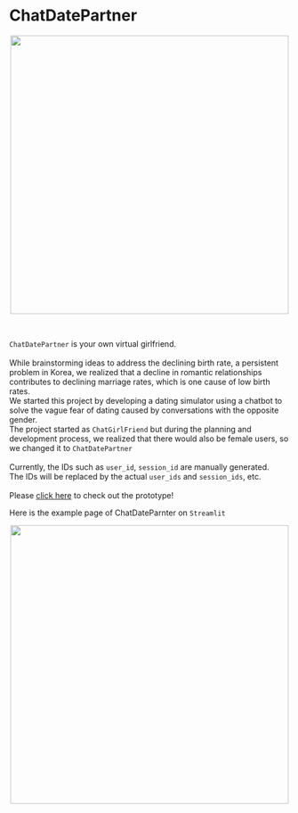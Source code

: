 # ChatDatePartner
<p align='center'>
    <img width=500 src='https://github.com/jasonheesanglee/ChatGirlFriend/assets/123557477/fc1a5236-4522-458c-ac58-d866d6172ba8'>
</p><br>



`ChatDatePartner` is your own virtual girlfriend.<br><br>
While brainstorming ideas to address the declining birth rate, a persistent problem in Korea, we realized that a decline in romantic relationships contributes to declining marriage rates, which is one cause of low birth rates.<br>
We started this project by developing a dating simulator using a chatbot to solve the vague fear of dating caused by conversations with the opposite gender.<br>
The project started as `ChatGirlFriend` but during the planning and development process, we realized that there would also be female users, so we changed it to `ChatDatePartner`<br><br>
Currently, the IDs such as `user_id`, `session_id` are manually generated.<br>
The IDs will be replaced by the actual `user_ids` and `session_ids`, etc.<br><br>
Please [click here](https://chatdatepartner.streamlit.app/) to check out the prototype!

Here is the example page of ChatDateParnter on `Streamlit`<br>
<p align='center'>
    <img width=500 src='https://github.com/jasonheesanglee/ChatGirlFriend/assets/123557477/4ab79ca6-d9ca-45b6-9418-e0d517350f28'>
</p>
